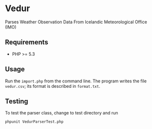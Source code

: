 # Vedur

Parses Weather Observation Data From Icelandic Meteorological Office (IMO) 

## Requirements

+ PHP >= 5.3

## Usage

Run the `import.php` from the command line. The program writes the file `vedur.csv`; its format is described in `format.txt`.

## Testing

To test the parser class, change to test directory and run

```
phpunit VedurParserTest.php
```

